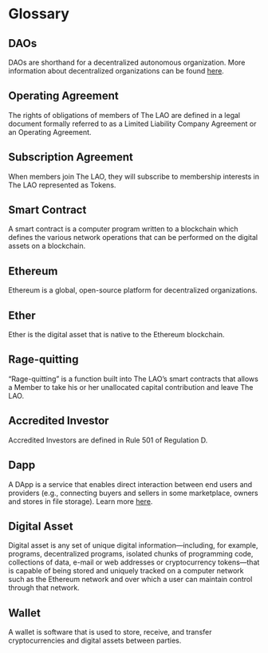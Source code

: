 # Glossary

## DAOs

DAOs are shorthand for a decentralized autonomous organization.  More information about decentralized organizations can be found [here](https://wiki.p2pfoundation.net/Decentralized_Autonomous_Organization). 

## Operating Agreement

The rights of obligations of members of The LAO are defined in a legal document formally referred to as a Limited Liability Company Agreement or an Operating Agreement.

## Subscription Agreement

When members join The LAO, they will subscribe to membership interests in The LAO represented as Tokens.

## Smart Contract

A smart contract is a computer program written to a blockchain which defines the various network operations that can be performed on the digital assets on a blockchain.

## Ethereum

Ethereum is a global, open-source platform for decentralized organizations.

## Ether

Ether is the digital asset that is native to the Ethereum blockchain.

## Rage-quitting

“Rage-quitting” is a function built into The LAO’s smart contracts that allows a Member to take his or her unallocated capital contribution and leave The LAO.

## Accredited Investor

Accredited Investors are defined in Rule 501 of Regulation D. 

## Dapp

A DApp is a service that enables direct interaction between end users and providers (e.g., connecting buyers and sellers in some marketplace, owners and stores in file storage).  Learn more [here](http://ethdocs.org/en/latest/glossary.html). 

## Digital Asset

Digital asset is any set of unique digital information—including, for example, programs, decentralized programs, isolated chunks of programming code, collections of data, e-mail or web addresses or cryptocurrency tokens—that is capable of being stored and uniquely tracked on a computer network such as the Ethereum network and over which a user can maintain control through that network.

## Wallet

A wallet is software that is used to store, receive, and transfer cryptocurrencies and digital assets between parties.
